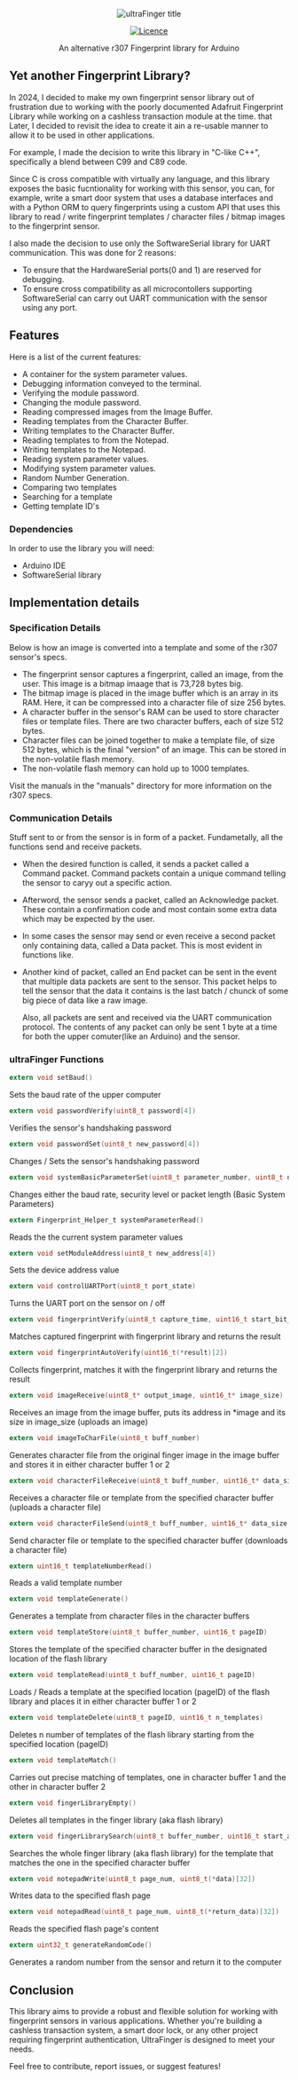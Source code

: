 <p align="center">
    <img src="images/fingerprint.png" alt="ultraFinger title" />
</p>
<p align="center">
    <a href="https://opensource.org/license/bsd-3-clause">
        <img src="https://img.shields.io/badge/License-BSD_3--Clause-blue.svg" alt="Licence" />
    </a>  
    <p align="center">An alternative r307 Fingerprint library for Arduino</p>
</p>

## Yet another Fingerprint Library?

In 2024, I decided to make my own fingerprint sensor library out of frustration due to working with the poorly documented Adafruit Fingerprint Library while working on a cashless transaction module at the 
time. 
that
Later, I decided to revisit the idea to create it ain a re-usable manner to allow it to be used in other applications.

For example, I made the decision to write this library in "C-like C++", specifically a blend between C99 and C89 code. 

Since C is cross compatible with virtually any language, and this library exposes the basic fucntionality for working with this sensor, you can,
for example, write a smart door system that uses a database interfaces and with a Python ORM to query fingerprints using a custom API that uses this library to read / write fingerprint templates / character files / bitmap images to the fingerprint sensor.

I also made the decision to use only the SoftwareSerial library for UART communication. This was done for 2 reasons:

* To ensure that the HardwareSerial ports(0 and 1) are reserved for debugging.
* To ensure cross compatibility as all microcontollers supporting SoftwareSerial can carry out UART communication with the sensor using any port.

## Features

Here is a list of the current features:

* A container for the system parameter values.
* Debugging information conveyed to the terminal.
* Verifying the module password.
* Changing the module password.
* Reading compressed images from the Image Buffer.
* Reading templates from the Character Buffer.
* Writing templates to the Character Buffer.
* Reading templates to from the Notepad.
* Writing templates to the Notepad.
* Reading system parameter values.
* Modifying system parameter values.
* Random Number Generation.
* Comparing two templates
* Searching for a template
* Getting template ID's


### Dependencies

In order to use the library you will need:

* Arduino IDE
* SoftwareSerial library 


## Implementation details


### Specification Details

Below is how an image is converted into a template and some of the r307 sensor's specs. 

* The fingerprint sensor captures a fingerprint, called an image, from the user. This image is a bitmap imaage that is 73,728 bytes big.
* The bitmap image is placed in the image buffer which is an array in its RAM. Here, it can be compressed into a character file of size 256 bytes.
* A character buffer in the sensor's RAM can be used to store character files or template files. There are two character buffers, each of size 512 bytes.
* Character files can be joined together to make a template file, of size 512 bytes, which is the final "version" of an image. This can be stored in the non-volatile flash memory.
* The non-volatile flash memory can hold up to 1000 templates.

Visit the manuals in the "manuals" directory for more information on the r307 specs.

### Communication Details

Stuff sent to or from the sensor is in form of a packet. Fundametally, all the functions send and receive packets.

* When the desired function is called, it sends a packet called a Command packet. Command packets contain a unique command telling the sensor to caryy out a specific action.
* Afterword, the sensor sends a packet, called an Acknowledge packet. These contain a confirmation code and most contain some extra data which may be expected by the user.
* In some cases the sensor may send or even receive a second packet only containing data, called a Data packet. This is most evident in functions like.
* Another kind of packet, called an End packet can be sent in the event that multiple data packets are sent to the sensor. This packet helps to tell the sensor that the data it contains is the last batch / chunck of some big piece of data like a raw image.

  Also, all packets are sent and received via the UART communication protocol. The contents of any packet can only be sent 1 byte at a time for both the upper comuter(like an Arduino) and the sensor.


### ultraFinger Functions

```C
extern void setBaud()
```    
Sets the baud rate of the upper computer

```C
extern void passwordVerify(uint8_t password[4])
```
Verifies the sensor's handshaking password
    
```C
extern void passwordSet(uint8_t new_password[4])
```
Changes / Sets the sensor's handshaking password 

```C
extern void systemBasicParameterSet(uint8_t parameter_number, uint8_t new_parameter)
```
Changes either the baud rate, security level or packet length (Basic System Parameters) 

```C
extern Fingerprint_Helper_t systemParameterRead()
```
Reads the the current system parameter values     
        
```C
extern void setModuleAddress(uint8_t new_address[4])
```
Sets the device address value 

```C
extern void controlUARTPort(uint8_t port_state)
```
Turns the UART port on the sensor on / off 

```C
extern void fingerprintVerify(uint8_t capture_time, uint16_t start_bit_number, uint16_t search_quantity, uint16_t(*result)[2])
```
Matches captured fingerprint with fingerprint library and returns the result 

```C
extern void fingerprintAutoVerify(uint16_t(*result)[2])
```
Collects fingerprint, matches it with the fingerprint library and returns the result     

```C
extern void imageReceive(uint8_t* output_image, uint16_t* image_size)
```
Receives an image from the image buffer, puts its address in *image and its size in image_size (uploads an image) 

```C
extern void imageToCharFile(uint8_t buff_number) 
```
Generates character file from the original finger image in the image buffer and stores it in either character buffer 1 or 2 
        
```C
extern void characterFileReceive(uint8_t buff_number, uint16_t* data_size, uint8_t* result)
```    
Receives a character file or template from the specified character buffer (uploads a character file) 

```C
extern void characterFileSend(uint8_t buff_number, uint16_t* data_size, uint8_t* result)
```    
Send character file or template to the specified character buffer (downloads a character file) 

```C
extern uint16_t templateNumberRead()   
```
 Reads a valid template number 

```C
extern void templateGenerate()
```    
Generates a template from character files in the character buffers 

```C
extern void templateStore(uint8_t buffer_number, uint16_t pageID)
```    
Stores the template of the specified character buffer in the designated location of the flash library 

```C
extern void templateRead(uint8_t buff_number, uint16_t pageID)
```    
Loads / Reads a template at the specified location (pageID) of the flash library and places it in either character buffer 1 or 2 

```C
extern void templateDelete(uint8_t pageID, uint16_t n_templates)
```   
Deletes n number of templates of the flash library starting from the specified location (pageID)  

```C
extern void templateMatch()
``` 
Carries out precise matching of templates, one in character buffer 1 and the other in character buffer 2    

```C
extern void fingerLibraryEmpty()
```    
Deletes all templates in the finger library (aka flash library) 

```C
extern void fingerLibrarySearch(uint8_t buffer_number, uint16_t start_address, uint16_t page_num)
```    
Searches the whole finger library (aka flash library) for the template that matches the one in the specified character buffer 

```C
extern void notepadWrite(uint8_t page_num, uint8_t(*data)[32])
```   
Writes data to the specified flash page  

```C
extern void notepadRead(uint8_t page_num, uint8_t(*return_data)[32])
```   
Reads the specified flash page's content  
        
```C
extern uint32_t generateRandomCode()
```
Generates a random number from the sensor and return it to the computer 


## Conclusion


This library aims to provide a robust and flexible solution for working with fingerprint sensors in various applications. Whether you're building a cashless transaction system, a smart door lock, or any other project requiring fingerprint authentication, UltraFinger is designed to meet your needs.


Feel free to contribute, report issues, or suggest features!
